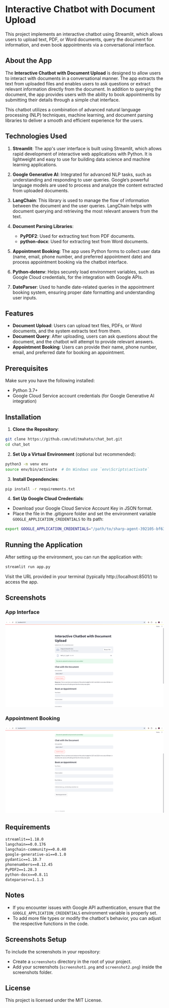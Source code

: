 # Interactive Chatbot with Document Upload

This project implements an interactive chatbot using Streamlit, which allows users to upload text, PDF, or Word documents, query the document for information, and even book appointments via a conversational interface.

## About the App

The **Interactive Chatbot with Document Upload** is designed to allow users to interact with documents in a conversational manner. The app extracts the text from uploaded files and enables users to ask questions or extract relevant information directly from the document. In addition to querying the document, the app provides users with the ability to book appointments by submitting their details through a simple chat interface.

This chatbot utilizes a combination of advanced natural language processing (NLP) techniques, machine learning, and document parsing libraries to deliver a smooth and efficient experience for the users.

## Technologies Used

1. **Streamlit**: The app's user interface is built using Streamlit, which allows rapid development of interactive web applications with Python. It is lightweight and easy to use for building data science and machine learning applications.
   
2. **Google Generative AI**: Integrated for advanced NLP tasks, such as understanding and responding to user queries. Google’s powerful language models are used to process and analyze the content extracted from uploaded documents.

3. **LangChain**: This library is used to manage the flow of information between the document and the user queries. LangChain helps with document querying and retrieving the most relevant answers from the text.

4. **Document Parsing Libraries**:
   - **PyPDF2**: Used for extracting text from PDF documents.
   - **python-docx**: Used for extracting text from Word documents.

5. **Appointment Booking**: The app uses Python forms to collect user data (name, email, phone number, and preferred appointment date) and process appointment booking via the chatbot interface.

6. **Python-dotenv**: Helps securely load environment variables, such as Google Cloud credentials, for the integration with Google APIs.

7. **DateParser**: Used to handle date-related queries in the appointment booking system, ensuring proper date formatting and understanding user inputs.

## Features

* **Document Upload**: Users can upload text files, PDFs, or Word documents, and the system extracts text from them.
* **Document Query**: After uploading, users can ask questions about the document, and the chatbot will attempt to provide relevant answers.
* **Appointment Booking**: Users can provide their name, phone number, email, and preferred date for booking an appointment.

## Prerequisites

Make sure you have the following installed:
* Python 3.7+
* Google Cloud Service account credentials (for Google Generative AI integration)

## Installation

1. **Clone the Repository**:
```bash
git clone https://github.com/uditmahato/chat_bot.git
cd chat_bot
```

2. **Set Up a Virtual Environment** (optional but recommended):
```bash
python3 -m venv env
source env/bin/activate  # On Windows use `env\Scripts\activate`
```

3. **Install Dependencies**:
```bash
pip install -r requirements.txt
```

4. **Set Up Google Cloud Credentials**:
* Download your Google Cloud Service Account Key in JSON format.
* Place the file in the .gitignore folder and set the environment variable `GOOGLE_APPLICATION_CREDENTIALS` to its path:
```bash
export GOOGLE_APPLICATION_CREDENTIALS="/path/to/sharp-agent-392105-bf6377f9f1c7.json"
```

## Running the Application

After setting up the environment, you can run the application with:
```bash
streamlit run app.py
```

Visit the URL provided in your terminal (typically http://localhost:8501/) to access the app.

## Screenshots

### App Interface
![App Interface](images/a.png)

### Appointment Booking
![Appointment Booking](images/b.png)


## Requirements

```
streamlit==1.18.0
langchain==0.0.176
langchain-community==0.0.40
google-generative-ai==0.1.0
pydantic==1.10.7
phonenumbers==8.12.45
PyPDF2==1.28.3
python-docx==0.8.11
dateparser==1.1.3
```

## Notes

* If you encounter issues with Google API authentication, ensure that the `GOOGLE_APPLICATION_CREDENTIALS` environment variable is properly set.
* To add more file types or modify the chatbot's behavior, you can adjust the respective functions in the code.

## Screenshots Setup

To include the screenshots in your repository:
* Create a `screenshots` directory in the root of your project.
* Add your screenshots (`screenshot1.png` and `screenshot2.png`) inside the screenshots folder.

## License

This project is licensed under the MIT License.
